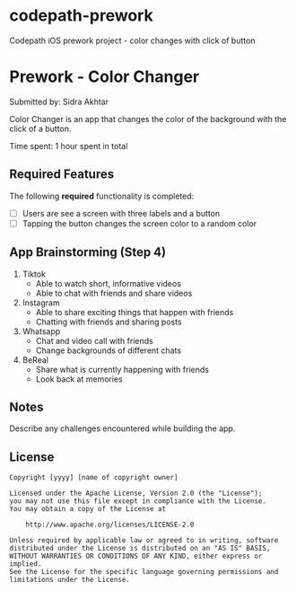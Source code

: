 # codepath-prework
Codepath iOS prework project - color changes with click of button

# Prework - Color Changer

Submitted by: Sidra Akhtar

Color Changer is an app that changes the color of the background with the click of a button. 

Time spent: 1 hour spent in total

## Required Features

The following **required** functionality is completed:

- [ ] Users are see a screen with three labels and a button
- [ ] Tapping the button changes the screen color to a random color

## App Brainstorming (Step 4)

1. Tiktok
   - Able to watch short, informative videos
   - Able to chat with friends and share videos
2. Instagram
   - Able to share exciting things that happen with friends
   - Chatting with friends and sharing posts
3. Whatsapp
   - Chat and video call with friends
   - Change backgrounds of different chats
4. BeReal
   - Share what is currently happening with friends
   - Look back at memories
  


## Notes

Describe any challenges encountered while building the app.

## License

    Copyright [yyyy] [name of copyright owner]

    Licensed under the Apache License, Version 2.0 (the "License");
    you may not use this file except in compliance with the License.
    You may obtain a copy of the License at

        http://www.apache.org/licenses/LICENSE-2.0

    Unless required by applicable law or agreed to in writing, software
    distributed under the License is distributed on an "AS IS" BASIS,
    WITHOUT WARRANTIES OR CONDITIONS OF ANY KIND, either express or implied.
    See the License for the specific language governing permissions and
    limitations under the License.
